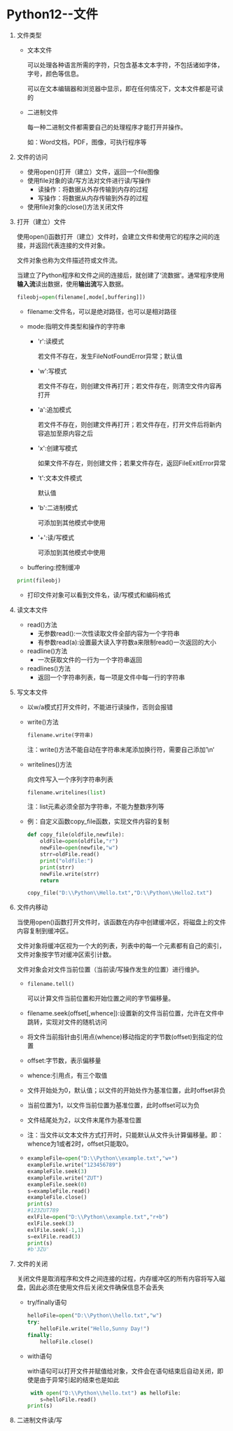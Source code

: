 # Python12--文件

1. 文件类型

   + 文本文件

     可以处理各种语言所需的字符，只包含基本文本字符，不包括诸如字体，字号，颜色等信息。

     可以在文本编辑器和浏览器中显示，即在任何情况下，文本文件都是可读的

   + 二进制文件

     每一种二进制文件都需要自己的处理程序才能打开并操作。

     如：Word文档，PDF，图像，可执行程序等

2. 文件的访问
   + 使用open()打开（建立）文件，返回一个file图像
   + 使用file对象的读/写方法对文件进行读/写操作
     + 读操作：将数据从外存传输到内存的过程
     + 写操作：将数据从内存传输到外存的过程
   + 使用file对象的close()方法关闭文件

3. 打开（建立）文件

   使用open()函数打开（建立）文件时，会建立文件和使用它的程序之间的连接，并返回代表连接的文件对象。

   文件对象也称为文件描述符或文件流。

   当建立了Python程序和文件之间的连接后，就创建了‘流数据’。通常程序使用**输入流**读出数据，使用**输出流**写入数据。

   ```python
   fileobj=open(filename[,mode[,buffering]])
   ```

   + filename:文件名，可以是绝对路径，也可以是相对路径

   + mode:指明文件类型和操作的字符串

     + 'r':读模式

       若文件不存在，发生FileNotFoundError异常；默认值

     + 'w':写模式

       若文件不存在，则创建文件再打开；若文件存在，则清空文件内容再打开

     + 'a':追加模式

       若文件不存在，则创建文件再打开；若文件存在，打开文件后将新内容追加至原内容之后

     + 'x':创建写模式

       如果文件不存在，则创建文件；若果文件存在，返回FileExitError异常

     + 't':文本文件模式

       默认值

     + 'b':二进制模式

       可添加到其他模式中使用

     + '+':读/写模式

       可添加到其他模式中使用

   + buffering:控制缓冲

   ```python
   print(fileobj)
   ```

   + 打印文件对象可以看到文件名，读/写模式和编码格式

4. 读文本文件
   + read()方法
     + 无参数read():一次性读取文件全部内容为一个字符串
     + 有参数read(a):设置最大读入字符数a来限制read()一次返回的大小
   + readline()方法
     + 一次获取文件的一行为一个字符串返回
   + readlines()方法
     + 返回一个字符串列表，每一项是文件中每一行的字符串

5. 写文本文件

   + 以w/a模式打开文件时，不能进行读操作，否则会报错

   + write()方法

     ```python
     filename.write(字符串)
     ```

     注：write()方法不能自动在字符串末尾添加换行符，需要自己添加’\n‘

   + writelines()方法

      向文件写入一个序列字符串列表

      ```python
     filename.writelines(list)
     ```

      注：list元素必须全部为字符串，不能为整数序列等

   + 例：自定义函数copy_file函数，实现文件内容的复制

     ```python
     def copy_file(oldfile,newfile):
         oldFile=open(oldfile,"r")
         newFile=open(newfile,"w")
         strr=oldFile.read()
         print("oldfile:")
         print(strr)
         newFile.write(strr)
         return
     
     copy_file("D:\\Python\\Hello.txt","D:\\Python\\Hello2.txt")          #传递文件路径
     ```

6. 文件内移动

   当使用open()函数打开文件时，该函数在内存中创建缓冲区，将磁盘上的文件内容复制到缓冲区。

   文件对象将缓冲区视为一个大的列表，列表中的每一个元素都有自己的索引，文件对象按字节对缓冲区索引计数。

   文件对象会对文件当前位置（当前读/写操作发生的位置）进行维护。

   + ```python
     filename.tell()
     ```

     可以计算文件当前位置和开始位置之间的字节偏移量。

   + filename.seek(offset[,whence]):设置新的文件当前位置，允许在文件中跳转，实现对文件的随机访问

   + 将文件当前指针由引用点(whence)移动指定的字节数(offset)到指定的位置

   + offset:字节数，表示偏移量

   + whence:引用点，有三个取值

   + 文件开始处为0，默认值；以文件的开始处作为基准位置，此时offset非负

   + 当前位置为1，以文件当前位置为基准位置，此时offset可以为负

   + 文件结尾处为2，以文件末尾作为基准位置

   + 注：当文件以文本文件方式打开时，只能默认从文件头计算偏移量。即：whence为1或者2时，offset只能取0。

   + ```python
     exampleFile=open("D:\\Python\\example.txt","w+")
     exampleFile.write("123456789")
     exampleFile.seek(3)
     exampleFile.write("ZUT")
     exampleFile.seek(0)
     s=exampleFile.read()
     exampleFile.close()
     print(s)
     #123ZUT789
     exlFile=open("D:\\Python\\example.txt","r+b")
     exlFile.seek(3)
     exlFile.seek(-1,1)
     s=exlFile.read(3)
     print(s)
     #b'3ZU'
     ```

7. 文件的关闭

   关闭文件是取消程序和文件之间连接的过程，内存缓冲区的所有内容将写入磁盘，因此必须在使用文件后关闭文件确保信息不会丢失

   + try/finally语句

     ```python
     helloFile=open("D:\\Python\\hello.txt","w")
     try:
         helloFile.write("Hello,Sunny Day!")
     finally:
         helloFile.close()
     ```

   + with语句

     with语句可以打开文件并赋值给对象，文件会在语句结束后自动关闭，即使是由于异常引起的结束也是如此

     ```python
      with open("D:\\Python\\hello.txt") as helloFile:
         s=helloFile.read()
     print(s)
     ```

8. 二进制文件读/写

 

 

 

   

